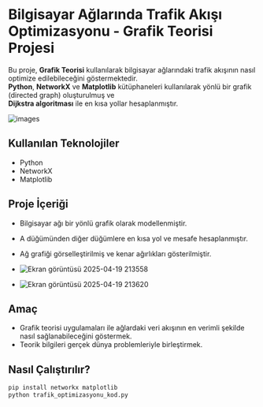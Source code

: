 # Bilgisayar Ağlarında Trafik Akışı Optimizasyonu - Grafik Teorisi Projesi

Bu proje, **Grafik Teorisi** kullanılarak bilgisayar ağlarındaki trafik akışının nasıl optimize edilebileceğini göstermektedir.  
**Python**, **NetworkX** ve **Matplotlib** kütüphaneleri kullanılarak yönlü bir grafik (directed graph) oluşturulmuş ve  
**Dijkstra algoritması** ile en kısa yollar hesaplanmıştır.

![images](https://github.com/user-attachments/assets/d5eb7794-560e-46c3-b792-fc0b549c628b)

## Kullanılan Teknolojiler
- Python
- NetworkX 
- Matplotlib

## Proje İçeriği
- Bilgisayar ağı bir yönlü grafik olarak modellenmiştir.
- A düğümünden diğer düğümlere en kısa yol ve mesafe hesaplanmıştır.
- Ağ grafiği görselleştirilmiş ve kenar ağırlıkları gösterilmiştir.

- ![Ekran görüntüsü 2025-04-19 213558](https://github.com/user-attachments/assets/7ccc4e53-6de9-4b98-a887-7751de5362f0)

- ![Ekran görüntüsü 2025-04-19 213620](https://github.com/user-attachments/assets/c037d36a-cdcb-40a2-8778-1919ff17318a)

## Amaç
- Grafik teorisi uygulamaları ile ağlardaki veri akışının en verimli şekilde nasıl sağlanabileceğini göstermek.
- Teorik bilgileri gerçek dünya problemleriyle birleştirmek.


## Nasıl Çalıştırılır?
```bash
pip install networkx matplotlib
python trafik_optimizasyonu_kod.py
